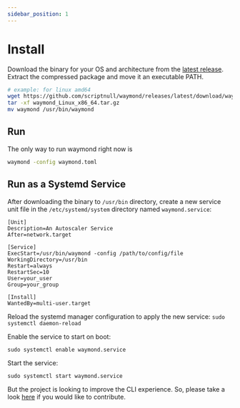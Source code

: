 ```yaml
---
sidebar_position: 1
---
```


# Install

Download the binary for your OS and architecture from the [latest release](https://github.com/scriptnull/waymond/releases). Extract the compressed package and move it an executable PATH.

```sh
# example: for linux amd64
wget https://github.com/scriptnull/waymond/releases/latest/download/waymond_Linux_x86_64.tar.gz
tar -xf waymond_Linux_x86_64.tar.gz
mv waymond /usr/bin/waymond
```

## Run
The only way to run waymond right now is

```sh
waymond -config waymond.toml
```

## Run as a Systemd Service
After downloading the binary to `/usr/bin` directory, create a new service unit file in the `/etc/systemd/system` directory named `waymond.service`:

```
[Unit]
Description=An Autoscaler Service
After=network.target

[Service]
ExecStart=/usr/bin/waymond -config /path/to/config/file
WorkingDirectory=/usr/bin
Restart=always
RestartSec=10
User=your_user
Group=your_group

[Install]
WantedBy=multi-user.target
```
Reload the systemd manager configuration to apply the new service: 
```sudo systemctl daemon-reload```

Enable the service to start on boot:

```sudo systemctl enable waymond.service```

Start the service:

```sudo systemctl start waymond.service```

But the project is looking to improve the CLI experience. So, please take a look [here](https://github.com/scriptnull/waymond/issues?q=is%3Aissue+is%3Aopen+label%3Aarea%2Fcli) if you would like to contribute.
